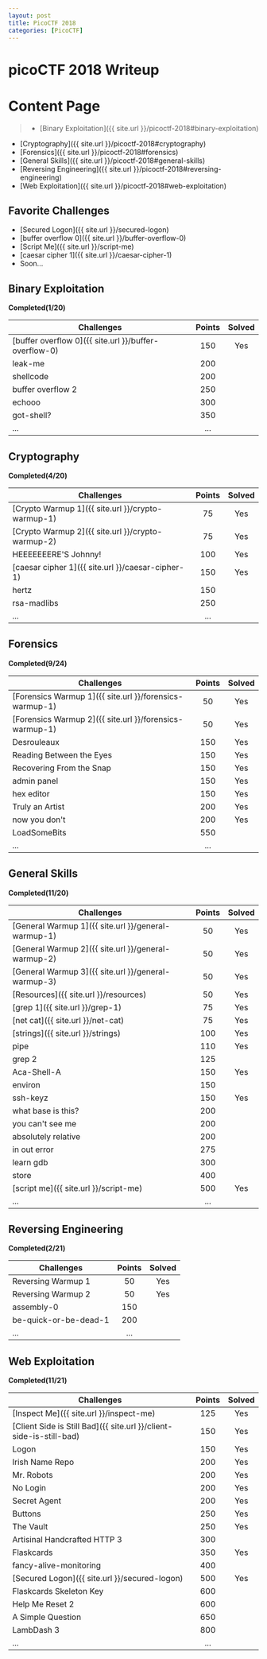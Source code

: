```yaml
---
layout: post
title: PicoCTF 2018
categories: [PicoCTF]
---
```


# picoCTF 2018 Writeup

# Content Page
> - [Binary Exploitation]({{ site.url }}/picoctf-2018#binary-exploitation)
 - [Cryptography]({{ site.url }}/picoctf-2018#cryptography)
 - [Forensics]({{ site.url }}/picoctf-2018#forensics)
 - [General Skills]({{ site.url }}/picoctf-2018#general-skills)
 - [Reversing Engineering]({{ site.url }}/picoctf-2018#reversing-engineering)
 - [Web Exploitation]({{ site.url }}/picoctf-2018#web-exploitation)

## Favorite Challenges
 - [Secured Logon]({{ site.url }}/secured-logon)
 - [buffer overflow 0]({{ site.url }}/buffer-overflow-0)
 - [Script Me]({{ site.url }}/script-me)
 - [caesar cipher 1]({{ site.url }}/caesar-cipher-1)
 - Soon...

## Binary Exploitation
**Completed(1/20)**

|Challenges|Points|Solved|
|-|:--:|:--:|
|[buffer overflow 0]({{ site.url }}/buffer-overflow-0)|150|Yes|
|leak-me|200||
|shellcode|200||
|buffer overflow 2|250||
|echooo|300||
|got-shell?|350||
|...| ...||

## Cryptography
**Completed(4/20)**

|Challenges|Points|Solved|
|-|:--:|:--:|
|[Crypto Warmup 1]({{ site.url }}/crypto-warmup-1)|75|Yes|
|[Crypto Warmup 2]({{ site.url }}/crypto-warmup-2)|75|Yes|
|HEEEEEEERE'S Johnny!|100|Yes|
|[caesar cipher 1]({{ site.url }}/caesar-cipher-1)|150|Yes|
|hertz|150||
|rsa-madlibs|250||
|...|...||

## Forensics
**Completed(9/24)**

|Challenges|Points|Solved|
|-|:--:|:--:|
|[Forensics Warmup 1]({{ site.url }}/forensics-warmup-1)|50|Yes|
|[Forensics Warmup 2]({{ site.url }}/forensics-warmup-1)|50|Yes|
|Desrouleaux|150|Yes|
|Reading Between the Eyes|150|Yes|
|Recovering From the Snap|150|Yes|
|admin panel|150|Yes|
|hex editor|150|Yes|
|Truly an Artist|200|Yes|
|now you don't|200|Yes|
|LoadSomeBits|550||
|...|...||


## General Skills
**Completed(11/20)**

|Challenges|Points|Solved|
|-|:--:|:--:|
|[General Warmup 1]({{ site.url }}/general-warmup-1)|50|Yes|
|[General Warmup 2]({{ site.url }}/general-warmup-2)|50|Yes|
|[General Warmup 3]({{ site.url }}/general-warmup-3)|50|Yes|
|[Resources]({{ site.url }}/resources)|50|Yes|
|[grep 1]({{ site.url }}/grep-1)|75|Yes|
|[net cat]({{ site.url }}/net-cat)|75|Yes|
|[strings]({{ site.url }}/strings)|100|Yes|
|pipe|110|Yes|
|grep 2|125||
|Aca-Shell-A|150|Yes|
|environ|150||
|ssh-keyz|150|Yes|
|what base is this?|200||
|you can't see me|200||
|absolutely relative|200||
|in out error|275||
|learn gdb|300||
|store|400||
|[script me]({{ site.url }}/script-me)|500|Yes|
|...|...||

## Reversing Engineering
**Completed(2/21)**

|Challenges|Points|Solved|
|-|:--:|:--:|
|Reversing Warmup 1|50|Yes|
|Reversing Warmup 2|50|Yes|
|assembly-0|150||
|be-quick-or-be-dead-1|200||
|...|...||


## Web Exploitation
**Completed(11/21)**

|Challenges|Points|Solved|
|-|:--:|:--:|
|[Inspect Me]({{ site.url }}/inspect-me)|125|Yes|
|[Client Side is Still Bad]({{ site.url }}/client-side-is-still-bad)|150|Yes|
|Logon|150|Yes|
|Irish Name Repo|200|Yes|
|Mr. Robots|200|Yes|
|No Login|200|Yes|
|Secret Agent|200|Yes|
|Buttons|250|Yes|
|The Vault|250|Yes|
|Artisinal Handcrafted HTTP 3|300||
|Flaskcards|350|Yes|
|fancy-alive-monitoring|400||
|[Secured Logon]({{ site.url }}/secured-logon)|500|Yes|
|Flaskcards Skeleton Key|600||
|Help Me Reset 2|600||
|A Simple Question|650||
|LambDash 3|800||
|...|...||

